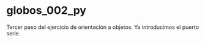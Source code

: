 # globos_002_py
Tercer paso del ejercicio de orientación a objetos. Ya introducimos el puerto serie.   
